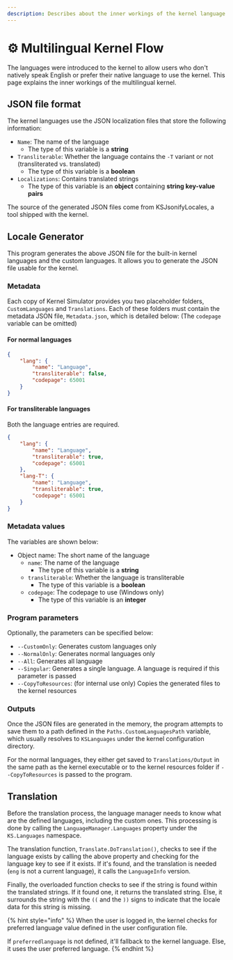```yaml
---
description: Describes about the inner workings of the kernel language feature
---
```


# ⚙ Multilingual Kernel Flow

The languages were introduced to the kernel to allow users who don't natively speak English or prefer their native language to use the kernel. This page explains the inner workings of the multilingual kernel.

## JSON file format

The kernel languages use the JSON localization files that store the following information:

* `Name`: The name of the language
  * The type of this variable is a **string**
* `Transliterable`: Whether the language contains the `-T` variant or not (transliterated vs. translated)
  * The type of this variable is a **boolean**
* `Localizations`: Contains translated strings
  * The type of this variable is an **object** containing **string key-value pairs**

The source of the generated JSON files come from KSJsonifyLocales, a tool shipped with the kernel.

## Locale Generator

This program generates the above JSON file for the built-in kernel languages and the custom languages. It allows you to generate the JSON file usable for the kernel.

### Metadata

Each copy of Kernel Simulator provides you two placeholder folders, `CustomLanguages` and `Translations`. Each of these folders must contain the metadata JSON file, `Metadata.json`, which is detailed below: (The `codepage` variable can be omitted)

#### For normal languages

```json
{
    "lang": {
        "name": "Language",
        "transliterable": false,
        "codepage": 65001
    }
}
```

#### For transliterable languages

Both the language entries are required.

```json
{
    "lang": {
        "name": "Language",
        "transliterable": true,
        "codepage": 65001
    },
    "lang-T": {
        "name": "Language",
        "transliterable": true,
        "codepage": 65001
    }
}
```

### Metadata values

The variables are shown below:

* Object name: The short name of the language
  * `name`: The name of the language
    * The type of this variable is a **string**
  * `transliterable`: Whether the language is transliterable
    * The type of this variable is a **boolean**
  * `codepage`: The codepage to use (Windows only)
    * The type of this variable is an **integer**

### Program parameters

Optionally, the parameters can be specified below:

* `--CustomOnly`: Generates custom languages only
* `--NormalOnly`: Generates normal languages only
* `--All`: Generates all language
* `--Singular`: Generates a single language. A language is required if this parameter is passed
* `--CopyToResources`: (for internal use only) Copies the generated files to the kernel resources

### Outputs

Once the JSON files are generated in the memory, the program attempts to save them to a path defined in the `Paths.CustomLanguagesPath` variable, which usually resolves to `KSLanguages` under the kernel configuration directory.

For the normal languages, they either get saved to `Translations/Output` in the same path as the kernel executable or to the kernel resources folder if `--CopyToResources` is passed to the program.

## Translation

Before the translation process, the language manager needs to know what are the defined languages, including the custom ones. This processing is done by calling the `LanguageManager.Languages` property under the `KS.Languages` namespace.

The translation function, `Translate.DoTranslation()`, checks to see if the language exists by calling the above property and checking for the language key to see if it exists. If it's found, and the translation is needed (`eng` is not a current language), it calls the `LanguageInfo` version.

Finally, the overloaded function checks to see if the string is found within the translated strings. If it found one, it returns the translated string. Else, it surrounds the string with the `((` and the `))` signs to indicate that the locale data for this string is missing.

{% hint style="info" %}
When the user is logged in, the kernel checks for preferred language value defined in the user configuration file.

If `preferredlanguage` is not defined, it'll fallback to the kernel language. Else, it uses the user preferred language.
{% endhint %}

